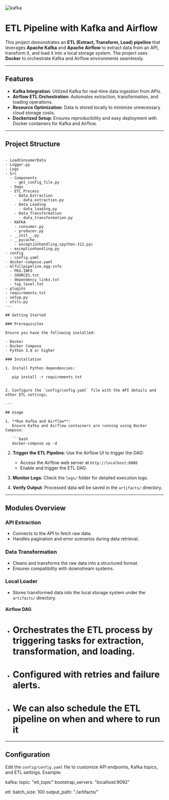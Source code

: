 ![kafka](https://github.com/user-attachments/assets/ee0abc6c-e81a-43b9-b84f-da3599961a4a)
# ETL Pipeline with Kafka and Airflow

This project demonstrates an **ETL (Extract, Transform, Load) pipeline** that leverages **Apache Kafka** and **Apache Airflow** to extract data from an API, transform it, and load it into a local storage system. The project uses **Docker** to orchestrate Kafka and Airflow environments seamlessly.

---

## Features

- **Kafka Integration**: Utilized Kafka for real-time data ingestion from APIs.
- **Airflow ETL Orchestration**: Automates extraction, transformation, and loading operations.
- **Resource Optimization**: Data is stored locally to minimize unnecessary cloud storage costs.
- **Dockerized Setup**: Ensures reproducibility and easy deployment with Docker containers for Kafka and Airflow.

---

## Project Structure

```

- LoadConsumerData
- Logger.py
- Logs
- Src
  - Components
    - get_config_file.py
  - Dags
  - ETL_Process
    - Data_Extraction
      - data_extraction.py
    - Data_Loading
      - data_loading.py
    - Data_Transformation
      - data_transformation.py
  - KAFKA
    - consumer.py
    - producer.py
  - __init__.py
  - __pycache__
    - exceptionhandling.cpython-312.pyc
  - exceptionhandling.py
- config
  - config.yaml
- docker-compose.yaml
- mlfullpipeline.egg-info
  - PKG-INFO
  - SOURCES.txt
  - dependency_links.txt
  - top_level.txt
- plugins
- requirements.txt
- setup.py
- utils.py
---

## Getting Started

### Prerequisites

Ensure you have the following installed:

- Docker
- Docker Compose
- Python 3.8 or higher

### Installation

1. Install Python dependencies:

   pip install -r requirements.txt
  

2. Configure the `config/config.yaml` file with the API details and other ETL settings.

---

## Usage

1. **Run Kafka and Airflow**:
   Ensure Kafka and Airflow containers are running using Docker Compose:

   ```bash
   docker-compose up -d
   ```

2. **Trigger the ETL Pipeline**:
   Use the Airflow UI to trigger the DAG:

   - Access the Airflow web server at `http://localhost:8080`
   - Enable and trigger the ETL DAG.

3. **Monitor Logs**:
   Check the `logs/` folder for detailed execution logs.

4. **Verify Output**:
   Processed data will be saved in the `artifacts/` directory.

---

## Modules Overview

### API Extraction

- Connects to the API to fetch raw data.
- Handles pagination and error scenarios during data retrieval.

### Data Transformation

- Cleans and transforms the raw data into a structured format.
- Ensures compatibility with downstream systems.

### Local Loader

- Stores transformed data into the local storage system under the `artifacts/` directory.

#### Airflow DAG

- # Orchestrates the ETL process by triggering tasks for extraction, transformation, and loading.
- # Configured with retries and failure alerts.
- # We can also schedule the ETL pipeline on when and where to run it

---

## Configuration

Edit the `config/config.yaml` file to customize API endpoints, Kafka topics, and ETL settings. Example:

kafka:
  topic: "etl_topic"
  bootstrap_servers: "localhost:9092"

etl:
  batch_size: 100
  output_path: "./artifacts/"
```


